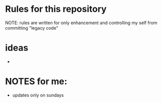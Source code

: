 # Rules for this repository
NOTE: rules are  written for only enhancement and controlling my self from  committing "legacy code"

# ideas
-

# NOTES for me:
- updates only on sundays
